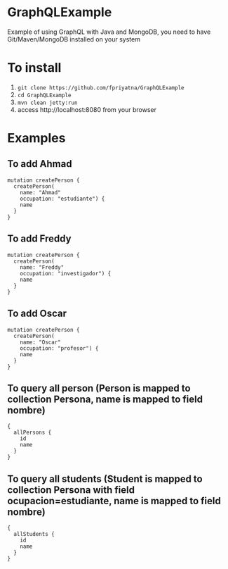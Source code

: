 # GraphQLExample
Example of using GraphQL with Java and MongoDB, you need to have Git/Maven/MongoDB installed on your system

# To install
1. ``` git clone https://github.com/fpriyatna/GraphQLExample ```
2. ``` cd GraphQLExample ```
3. ``` mvn clean jetty:run ```
4. access http://localhost:8080 from your browser

# Examples

## To add Ahmad
```
mutation createPerson {
  createPerson(
    name: "Ahmad"
    occupation: "estudiante") {
    name
  }
}
```

## To add Freddy
```
mutation createPerson {
  createPerson(
    name: "Freddy"
    occupation: "investigador") {
    name
  }
}
```

## To add Oscar
```
mutation createPerson {
  createPerson(
    name: "Oscar"
    occupation: "profesor") {
    name
  }
}
```

## To query all person (Person is mapped to collection Persona, name is mapped to field nombre)
```
{
  allPersons {
    id
    name
  }
}
```

## To query all students (Student is mapped to collection Persona with field ocupacion=estudiante, name is mapped to  field nombre)
```
{
  allStudents {
    id
    name
  }
}
```
